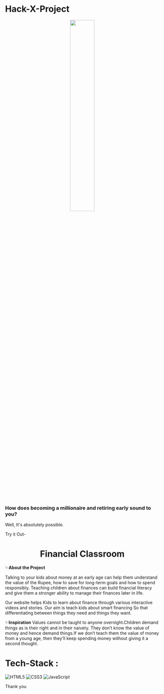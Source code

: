 # Hack-X-Project





<p align="center"><img src="https://tenor.com/view/winning-lottery-love-donald-duck-money-gif-13815357" width = 40%></p> 

<h3>How does becoming a millionaire and retiring early sound to you?</h3>




 
 
Well, It's absolutely possible.

Try it Out-


<h1 align="center"> Financial Classroom </h1>

✨**About the Project**

Talking to your kids about money at an early age can help them understand the value of the Rupee, how to save for long-term goals and how to spend responsibly. Teaching children about finances can build financial literacy and give them a stronger ability to manage their finances later in life.

Our website helps Kids to learn about finance through various interactive videos and stories. Our aim is teach kids about smart financing So that differentiating between things they need and things they want.

✨**Inspiration**
Values cannot be taught to anyone overnight.Children demand things as is their right and in their naivety. They don’t know the value of money and hence demand things.If we don’t teach them the value of money from a young age, then they’ll keep spending money without giving it a second thought.





# Tech-Stack :
<img alt="HTML5" src="https://img.shields.io/badge/html5%20-%23E34F26.svg?&style=for-the-badge&logo=html5&logoColor=white"/> <img alt="CSS3" src="https://img.shields.io/badge/css3%20-%231572B6.svg?&style=for-the-badge&logo=css3&logoColor=white"/> <img alt="JavaScript" src="https://img.shields.io/badge/javascript%20-%23323330.svg?&style=for-the-badge&logo=javascript&logoColor=%23F7DF1E"/>



Thank you
